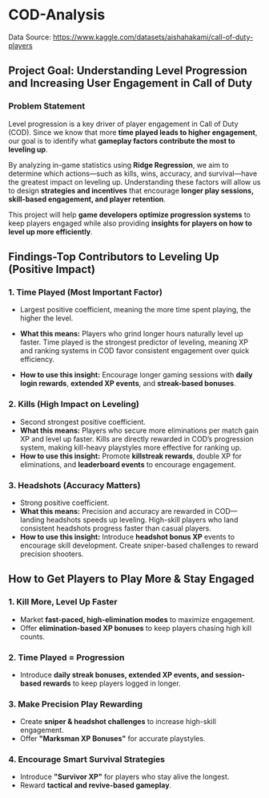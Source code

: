# COD-Analysis
Data Source: https://www.kaggle.com/datasets/aishahakami/call-of-duty-players

## Project Goal: Understanding Level Progression and Increasing User Engagement in Call of Duty  

### **Problem Statement**  
Level progression is a key driver of player engagement in Call of Duty (COD). Since we know that more **time played leads to higher engagement**, our goal is to identify what **gameplay factors contribute the most to leveling up**.  

By analyzing in-game statistics using **Ridge Regression**, we aim to determine which actions—such as kills, wins, accuracy, and survival—have the greatest impact on leveling up. Understanding these factors will allow us to design **strategies and incentives** that encourage **longer play sessions, skill-based engagement, and player retention**.  

This project will help **game developers optimize progression systems** to keep players engaged while also providing **insights for players on how to level up more efficiently**.

## Findings-Top Contributors to Leveling Up (Positive Impact)

### **1. Time Played (Most Important Factor)**
* Largest positive coefficient, meaning the more time spent playing, the higher the level.
* **What this means:** Players who grind longer hours naturally level up faster.
Time played is the strongest predictor of leveling, meaning XP and ranking systems in COD favor consistent engagement over quick efficiency.

* **How to use this insight:**
 Encourage longer gaming sessions with **daily login rewards**, **extended XP events**, and **streak-based bonuses**.

### **2. Kills (High Impact on Leveling)**
* Second strongest positive coefficient.
* **What this means:** Players who secure more eliminations per match gain XP and level up faster. Kills are directly rewarded in COD’s progression system, making kill-heavy playstyles more effective for ranking up.
* **How to use this insight:** Promote **killstreak rewards**, double XP for eliminations, and **leaderboard events** to encourage engagement.

### **3. Headshots (Accuracy Matters)**
* Strong positive coefficient.
* **What this means:** Precision and accuracy are rewarded in COD—landing headshots speeds up leveling. High-skill players who land consistent headshots progress faster than casual players.
* **How to use this insight:** Introduce **headshot bonus XP** events to encourage skill development. Create sniper-based challenges to reward precision shooters.


## How to Get Players to Play More & Stay Engaged

### **1. Kill More, Level Up Faster**
- Market **fast-paced, high-elimination modes** to maximize engagement.
- Offer **elimination-based XP bonuses** to keep players chasing high kill counts.

### **2. Time Played = Progression**
- Introduce **daily streak bonuses, extended XP events, and session-based rewards** to keep players logged in longer.

### **3. Make Precision Play Rewarding**
- Create **sniper & headshot challenges** to increase high-skill engagement.
- Offer **"Marksman XP Bonuses"** for accurate playstyles.

### **4. Encourage Smart Survival Strategies**
- Introduce **"Survivor XP"** for players who stay alive the longest.
- Reward **tactical and revive-based gameplay**.
